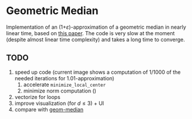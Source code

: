 # Geometric Median
Implementation of an (1+$`\varepsilon`$)-approximation of a geometric median in nearly linear time, based on [this paper](https://arxiv.org/abs/1606.05225).
The code is very slow at the moment (despite almost linear time complexity) and takes a long time to converge.

## TODO
1. speed up code (current image shows a computation of 1/1000 of the needed iterations for 1.01-approximation)
   1. accelerate ```minimize_local_center```
   2. minimize norm computation ()
2. vectorize for loops
3. improve visualization (for $`d \le 3`$) + UI
4. compare with [geom-median](https://github.com/krishnap25/geom_median)
